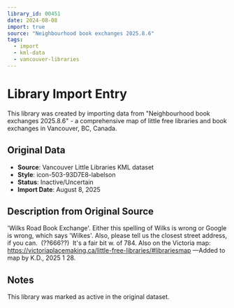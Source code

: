 ```yaml
---
library_id: 00451
date: 2024-08-08
import: true
source: "Neighbourhood book exchanges 2025.8.6"
tags:
  - import
  - kml-data
  - vancouver-libraries
---
```


# Library Import Entry

This library was created by importing data from "Neighbourhood book exchanges 2025.8.6" - a comprehensive map of little free libraries and book exchanges in Vancouver, BC, Canada.

## Original Data

- **Source**: Vancouver Little Libraries KML dataset
- **Style**: icon-503-93D7E8-labelson
- **Status**: Inactive/Uncertain
- **Import Date**: August 8, 2025

## Description from Original Source

'Wilks Road Book Exchange'.
Either this spelling of Wilks is wrong or Google is wrong, which says 'Wilkes'.
Also, please tell us the closest street address, if you can.  (??666??)  It's a fair bit w. of 784.
Also on the Victoria map:
https://victoriaplacemaking.ca/little-free-libraries/#librariesmap
—Added to map by K.D., 2025 1 28. 



## Notes

This library was marked as active in the original dataset.

